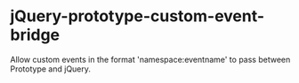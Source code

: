 jQuery-prototype-custom-event-bridge
====================================

Allow custom events in the format 'namespace:eventname' to pass between Prototype and jQuery.